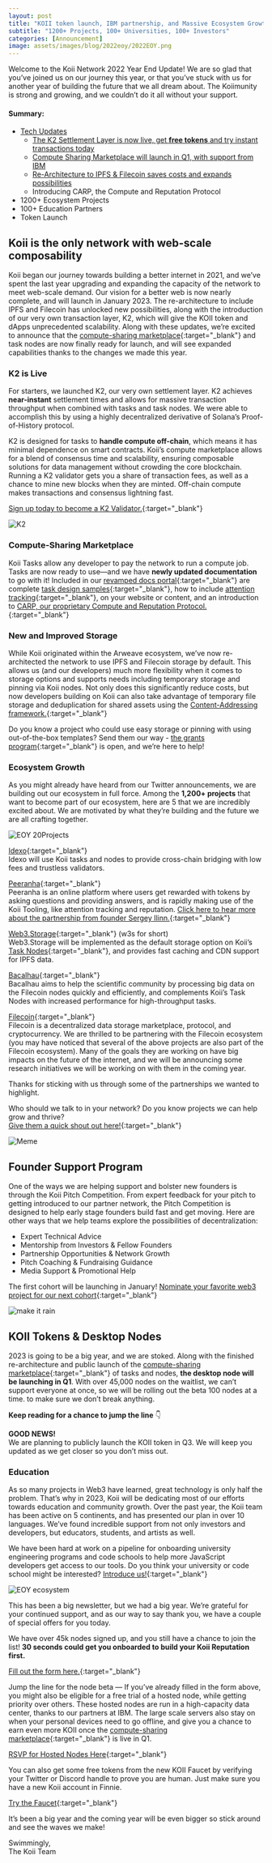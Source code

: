 ```yaml
---
layout: post
title: "KOII token launch, IBM partnership, and Massive Ecosystem Growth"
subtitle: "1200+ Projects, 100+ Universities, 100+ Investors"
categories: [Announcement]
image: assets/images/blog/2022eoy/2022EOY.png
---
```


Welcome to the Koii Network 2022 Year End Update! We are so glad that you’ve joined us on our journey this year, or that you’ve stuck with us for another year of building the future that we all dream about. The Koiimunity is strong and growing, and we couldn’t do it all without your support.

#### Summary:

- [Tech Updates](#tech_updates)
  - [The K2 Settlement Layer is now live, get **free tokens** and try instant transactions today](#k2_live)
  - [Compute Sharing Marketplace will launch in Q1, with support from IBM](#compute_sharing)
  - [Re-Architecture to IPFS & Filecoin saves costs and expands possibilities](#improve)
  - Introducing CARP, the Compute and Reputation Protocol
- 1200+ Ecosystem Projects
- 100+ Education Partners
- Token Launch

## Koii is the only network with web-scale composability <span id="tech_updates"></span>

Koii began our journey towards building a better internet in 2021, and we’ve spent the last year upgrading and expanding the capacity of the network to meet web-scale demand. Our vision for a better web is now nearly complete, and will launch in January 2023. The re-architecture to include IPFS and Filecoin has unlocked new possibilities, along with the introduction of our very own transaction layer, K2, which will give the KOII token and dApps unprecedented scalability. Along with these updates, we’re excited to announce that the [compute-sharing marketplace](https://docs.koii.network/earning-koii/compute-sharing-marketplace){:target="\_blank"} and task nodes are now finally ready for launch, and will see expanded capabilities thanks to the changes we made this year.

### K2 is Live <span id="k2_live"></span>

For starters, we launched K2, our very own settlement layer. K2 achieves **near-instant** settlement times and allows for massive transaction throughput when combined with tasks and task nodes. We were able to accomplish this by using a highly decentralized derivative of Solana’s Proof-of-History protocol.

K2 is designed for tasks to **handle compute off-chain**, which means it has minimal dependence on smart contracts. Koii’s compute marketplace allows for a blend of consensus time and scalability, ensuring composable solutions for data management without crowding the core blockchain. Running a K2 validator gets you a share of transaction fees, as well as a chance to mine new blocks when they are minted. Off-chain compute makes transactions and consensus lightning fast.

[Sign up today to become a K2 Validator.](https://share.hsforms.com/1TBLW2c-gTHWusadfGZ8uGQc20dg){:target="\_blank"}

![K2](/assets/images/blog/2022eoy/k2%20graphic.png)

### Compute-Sharing Marketplace <span id="compute_sharing"></span>

Koii Tasks allow any developer to pay the network to run a compute job. Tasks are now ready to use—and we have **newly updated documentation** to go with it! Included in our [revamped docs portal](https://docs.koii.network/){:target="\_blank"} are complete [task design samples](https://docs.koii.network/microservices-and-tasks/quote-of-the-day-example-task){:target="\_blank"}, how to include [attention tracking](https://docs.koii.network/earning-koii/attention-mining){:target="\_blank"}, on your website or content, and an introduction to [CARP, our proprietary Compute and Reputation Protocol.](https://docs.koii.network/){:target="\_blank"}

### New and Improved Storage <span id="improve"></span>

While Koii originated within the Arweave ecosystem, we’ve now re-architected the network to use IPFS and Filecoin storage by default. This allows us (and our developers) much more flexibility when it comes to storage options and supports needs including temporary storage and pinning via Koii nodes. Not only does this significantly reduce costs, but now developers building on Koii can also take advantage of temporary file storage and deduplication for shared assets using the [Content-Addressing framework.](https://docs.ipfs.io/concepts/content-addressing/){:target="\_blank"}

Do you know a project who could use easy storage or pinning with using out-of-the-box templates? Send them our way - [the grants program](https://blog.koii.network/The-Koii-Grant-Program-Set-for-Launch/){:target="\_blank"} is open, and we’re here to help!

### Ecosystem Growth

As you might already have heard from our Twitter announcements, we are building out our ecosystem in full force. Among the **1,200+ projects** that want to become part of our ecosystem, here are 5 that we are incredibly excited about. We are motivated by what they’re building and the future we are all crafting together.

![EOY 20Projects](/assets/images/blog/2022eoy/EOY%20Projects.png)

[Idexo](https://idexo.com/){:target="\_blank"}<br/>
Idexo will use Koii tasks and nodes to provide cross-chain bridging with low fees and trustless validators.

[Peeranha](https://peeranha.io/){:target="\_blank"}<br/>
Peeranha is an online platform where users get rewarded with tokens by asking questions and providing answers, and is rapidly making use of the Koii Tooling, like attention tracking and reputation. [Click here to hear more about the partnership from founder Sergey Ilinn.](https://twitter.com/Peeranhaio/status/1598739683143319552?s=20&t=6gtxYVvsOiyKs9c6WNe9Mw){:target="\_blank"}

[Web3.Storage](https://web3.storage/){:target="\_blank"} (w3s for short)<br/>
Web3.Storage will be implemented as the default storage option on Koii’s [Task Nodes](https://docs.koii.network/microservices-and-tasks/what-are-tasks){:target="\_blank"}, and provides fast caching and CDN support for IPFS data.

[Bacalhau](https://www.bacalhau.org/){:target="\_blank"}<br/>
Bacalhau aims to help the scientific community by processing big data on the Filecoin nodes quickly and efficiently, and complements Koii’s Task Nodes with increased performance for high-throughput tasks.

[Filecoin](https://filecoin.io/){:target="\_blank"}<br/>
Filecoin is a decentralized data storage marketplace, protocol, and cryptocurrency. We are thrilled to be partnering with the Filecoin ecosystem (you may have noticed that several of the above projects are also part of the Filecoin ecosystem). Many of the goals they are working on have big impacts on the future of the internet, and we will be announcing some research initiatives we will be working on with them in the coming year.

Thanks for sticking with us through some of the partnerships we wanted to highlight.

Who should we talk to in your network? Do you know projects we can help grow and thrive?<br/>
[Give them a quick shout out here!](https://share.hsforms.com/1FkZh4r_qT3uZcD-x14moygc20dg){:target="\_blank"}

![Meme](/assets/images/blog/2022eoy/Meme%20newsletter.png)

## Founder Support Program

One of the ways we are helping support and bolster new founders is through the Koii Pitch Competition. From expert feedback for your pitch to getting introduced to our partner network, the Pitch Competition is designed to help early stage founders build fast and get moving. Here are other ways that we help teams explore the possibilities of decentralization:

- Expert Technical Advice
- Mentorship from Investors & Fellow Founders
- Partnership Opportunities & Network Growth
- Pitch Coaching & Fundraising Guidance
- Media Support & Promotional Help

The first cohort will be launching in January! [Nominate your favorite web3 project for our next cohort](https://share.hsforms.com/1FkZh4r_qT3uZcD-x14moygc20dg){:target="\_blank"}

![make it rain](/assets/images/blog/2022eoy/make%20it%20rain%20FINNIE.gif)

## KOII Tokens & Desktop Nodes

2023 is going to be a big year, and we are stoked. Along with the finished re-architecture and public launch of the [compute-sharing marketplace](https://docs.koii.network/earning-koii/compute-sharing-marketplace){:target="\_blank"} of tasks and nodes, **the desktop node will be launching in Q1**. With over 45,000 nodes on the waitlist, we can’t support everyone at once, so we will be rolling out the beta 100 nodes at a time. to make sure we don’t break anything.

**Keep reading for a chance to jump the line** 👇

**GOOD NEWS!**<br/>
We are planning to publicly launch the KOII token in Q3. We will keep you updated as we get closer so you don’t miss out.

### Education

As so many projects in Web3 have learned, great technology is only half the problem. That’s why in 2023, Koii will be dedicating most of our efforts towards education and community growth. Over the past year, the Koii team has been active on 5 continents, and has presented our plan in over 10 languages. We’ve found incredible support from not only investors and developers, but educators, students, and artists as well.

We have been hard at work on a pipeline for onboarding university engineering programs and code schools to help more JavaScript developers get access to our tools. Do you think your university or code school might be interested? [Introduce us!](https://share.hsforms.com/1nnHVLe4DT8OiVcv75-QDSwc20dg){:target="\_blank"}

![EOY ecosystem](/assets/images/blog/2022eoy/EOY%20Ecosystem.png)

This has been a big newsletter, but we had a big year. We’re grateful for your continued support, and as our way to say thank you, we have a couple of special offers for you today.

We have over 45k nodes signed up, and you still have a chance to join the list! **30 seconds could get you onboarded to build your Koii Reputation first.**

[Fill out the form here.](https://share.hsforms.com/1kLtk8rfURZ-HY2xnKRTfCgc20dg){:target="\_blank"}

Jump the line for the node beta — If you’ve already filled in the form above, you might also be eligible for a free trial of a hosted node, while getting priority over others. These hosted nodes are run in a high-capacity data center, thanks to our partners at IBM. The large scale servers also stay on when your personal devices need to go offline, and give you a chance to earn even more KOII once the [compute-sharing marketplace](https://docs.koii.network/earning-koii/compute-sharing-marketplace){:target="\_blank"} is live in Q1.

[RSVP for Hosted Nodes Here](https://share.hsforms.com/1VczoingXQQKB2ExR3PXouAc20dg){:target="\_blank"}

You can also get some free tokens from the new KOII Faucet by verifying your Twitter or Discord handle to prove you are human. Just make sure you have a new Koii account in Finnie.

[Try the Faucet](https://koii.me/faucet){:target="\_blank"}

It’s been a big year and the coming year will be even bigger so stick around and see the waves we make!

Swimmingly,<br/>
The Koii Team
